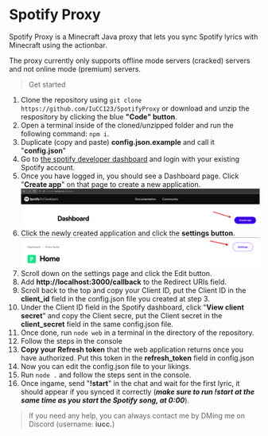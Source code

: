 # Spotify Proxy

Spotify Proxy is a Minecraft Java proxy that lets you sync Spotify lyrics with Minecraft using the actionbar.

The proxy currently only supports offline mode servers (cracked) servers and not online mode (premium) servers.


> Get started
1. Clone the repository using `git clone https://github.com/IuCC123/SpotifyProxy` or download and unzip the respository by clicking the blue **"Code" button**.
2. Open a terminal inside of the cloned/unzipped folder and run the following command: `npm i`.
3. Duplicate (copy and paste) **config.json.example** and call it "**config.json**"
4. Go to [the spotify developer dashboard](https://developer.spotify.com/dashboard) and login with your existing Spotify account.
5. Once you have logged in, you should see a Dashboard page. Click "**Create app**" on that page to create a new application. ![](screenshots/dashboard.png)
6. Click the newly created application and click the **settings button**.
![](screenshots/settings.png)
7. Scroll down on the settings page and click the Edit button.
8. Add **http://localhost:3000/callback** to the Redirect URIs field.
9. Scroll back to the top and copy your Client ID, put the Client ID in the **client_id** field in the config.json file you created at step 3.
10. Under the Client ID field in the Spotify dashboard, click "**View client secret**" and copy the Client secre, put the Client secret in the **client_secret** field in the same config.json file.
11. Once done, run `node web` in a terminal in the directory of the repository.
12. Follow the steps in the console
13. **Copy your Refresh token** that the web application returns once you have authorized. Put this token in the **refresh_token** field in config.json
14. Now you can edit the config.json file to your likings.
15. Run `node .` and follow the steps sent in the console.
16. Once ingame, send "**!start**" in the chat and wait for the first lyric, it should appear if you synced it correctly (**_make sure to run !start at the same time as you start the Spotify song, at 0:00_**).

> If you need any help, you can always contact me by DMing me on Discord (username: **iucc.**)